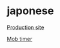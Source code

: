 # japonese

[Production site](https://learnjapanese.netlify.app/)

[Mob timer](https://mobti.me/ha?)
